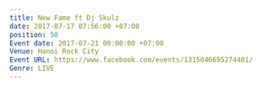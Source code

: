 ```yaml
---
title: New Fame ft Dj Skulz
date: 2017-07-17 07:56:00 +07:00
position: 50
Event date: 2017-07-21 00:00:00 +07:00
Venue: Hanoi Rock City
Event URL: https://www.facebook.com/events/1315046695274481/
Genre: LIVE
---
```


